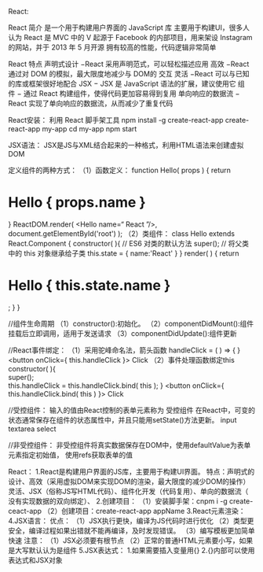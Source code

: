 React:

React 简介
是一个用于构建用户界面的 JavaScript 库
主要用于构建UI，很多人认为 React 是 MVC 中的 V
起源于 Facebook 的内部项目，用来架设 Instagram 的网站，并于 2013 年 5 月开源
拥有较高的性能，代码逻辑非常简单

React 特点
声明式设计 −React 采用声明范式，可以轻松描述应用
高效 −React 通过对 DOM 的模拟，最大限度地减少与 DOM的 交互
灵活 −React 可以与已知的库或框架很好地配合
JSX − JSX 是 JavaScript 语法的扩展，建议使用它
组件 − 通过 React 构建组件，使得代码更加容易得到复用
单向响应的数据流 − React 实现了单向响应的数据流，从而减少了重复代码

React安装：
利用 React 脚手架工具
npm install -g create-react-app
create-react-app my-app
cd my-app
npm start

JSX语法：
JSX是JS与XML结合起来的一种格式，利用HTML语法来创建虚拟DOM

定义组件的两种方式：
（1）函数定义：
function Hello( props ) { 
	return <h1>Hello { props.name }</h1>
} 
ReactDOM.render(
	<Hello name=“ React ”/>, document.getElementById('root')
); 
（2）类组件：
class Hello extends React.Component { 
	constructor( ){         // ES6 对类的默认方法
		super();        // 将父类中的 this 对象继承给子类
		this.state = {
            name:'React'
            }
	}
	render( ) { 
        return <h1>Hello { this.state.name }</h1>; 
        } 
}

//组件生命周期
（1）constructor():初始化。
（2）componentDidMount():组件挂载后立即调用，适用于发送请求
（3）componentDidUpdate():组件更新

//React事件绑定：
（1）采用驼峰命名法，箭头函数
handleClick = ( ) => { }
<button onClick={ this.handleClick }> 
	Click 
</button>
（2）事件处理函数绑定this
constructor( ){        
	super();     
	this.handleClick = this.handleClick.bind( this );
}
<button onClick={ this.handleClick.bind( this ) }> 
	Click 
</button>

//受控组件：
输入的值由React控制的表单元素称为 受控组件
在React中，可变的状态通常保存在组件的状态属性中，并且只能用setState()方法更新。
input textarea select

//非受控组件：
非受控组件将真实数据保存在DOM中，使用defaultValue为表单元素指定初始值，
使用refs获取表单的值

React：
1.React是构建用户界面的JS库，主要用于构建UI界面。
特点：声明式的设计、高效（采用虚拟DOM来实现DOM的渲染，最大限度的减少DOM的操作）
     灵活、JSX（俗称JS写HTML代码）、组件化开发（代码复用）、单向的数据流（
     没有实现数据的双向绑定）、
2.创建项目：
（1）安装脚手架：cnpm i -g create-ceact-app
（2）创建项目：create-react-app appName
3.React元素渲染：
4.JSX语言：
优点：
（1）JSX执行更快，编译为JS代码时进行优化
（2）类型更安全，编译过程如果出错就不能再编译，及时发现错误。
（3）编写模板更加简单快速
注意：
（1）JSX必须要有根节点
（2）正常的普通HTML元素要小写，如果是大写默认认为是组件
5.JSX表达式：
1.如果需要插入变量用{}
2.{}内部可以使用表达式和JSX对象